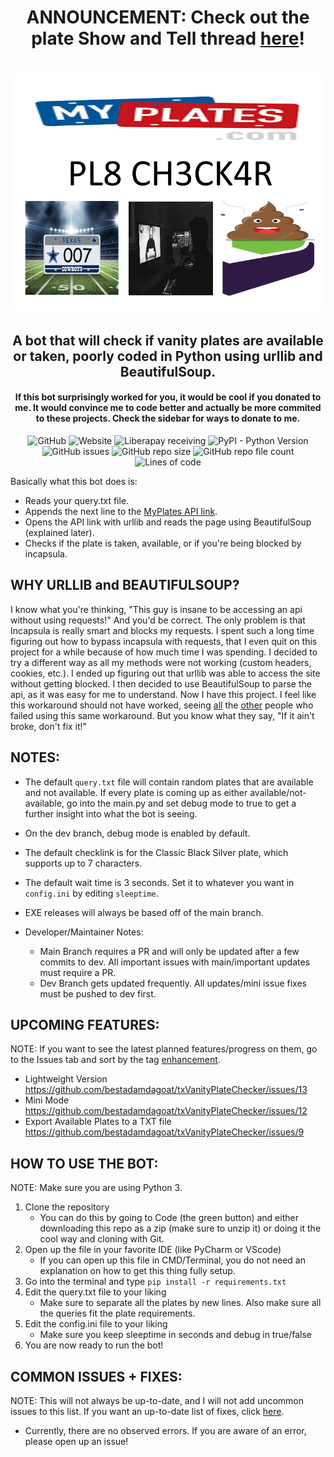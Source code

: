 <div align="center">

# ANNOUNCEMENT: Check out the plate Show and Tell thread [here](https://github.com/bestadamdagoat/txVanityPlateChecker/discussions/7)!

# ![Plate Checker Logo](https://github.com/bestadamdagoat/txVanityPlateChecker/blob/main/platechecker.png?raw=true)

## A bot that will check if vanity plates are available or taken, poorly coded in Python using urllib and BeautifulSoup.
#### If this bot surprisingly worked for you, it would be cool if you donated to me. It would convince me to code better and actually be more commited to these projects. Check the sidebar for ways to donate to me.
<img alt="GitHub" src="https://img.shields.io/github/license/bestadamdagoat/txVanityPlateChecker"> ![Website](https://img.shields.io/website?label=myplates%20api&url=https%3A%2F%2Fwww.myplates.com/api/licenseplates/passenger/classic-black-silver/TEST) ![Liberapay receiving](https://img.shields.io/liberapay/receives/bestadam?label=receiving%20on%20liberapay) ![PyPI - Python Version](https://img.shields.io/pypi/pyversions/beautifulsoup4) ![GitHub issues](https://img.shields.io/github/issues/bestadamdagoat/txVanityPlateChecker) ![GitHub repo size](https://img.shields.io/github/repo-size/bestadamdagoat/txVanityPlateChecker) ![GitHub repo file count](https://img.shields.io/github/directory-file-count/bestadamdagoat/txVanityPlateChecker) ![Lines of code](https://img.shields.io/tokei/lines/github/bestadamdagoat/txVanityPlateChecker)
</div>

Basically what this bot does is:
- Reads your query.txt file.
- Appends the next line to the [MyPlates API link](https://www.myplates.com/api/licenseplates/passenger/classic-black-silver/).
- Opens the API link with urllib and reads the page using BeautifulSoup (explained later).
- Checks if the plate is taken, available, or if you're being blocked by incapsula.

## WHY URLLIB and BEAUTIFULSOUP?
I know what you're thinking, "This guy is insane to be accessing an api without using requests!" And you'd be correct. The only problem is that Incapsula is really smart and blocks my requests. I spent such a long time figuring out how to bypass incapsula with requests, that I even quit on this project for a while because of how much time I was spending. I decided to try a different way as all my methods were not working (custom headers, cookies, etc.). I ended up figuring out that urllib was able to access the site without getting blocked. I then decided to use BeautifulSoup to parse the api, as it was easy for me to understand. Now I have this project. I feel like this workaround should not have worked, seeing [all](https://www.reddit.com/r/webscraping/comments/bpc8ix/any_option_to_bypass_incapsula/) the [other](https://stackoverflow.com/questions/71537488/i-cant-get-the-content-of-the-web-site) people who failed using this same workaround. But you know what they say, "If it ain't broke, don't fix it!"

## NOTES: 
- The default `query.txt` file will contain random plates that are available and not available. If every plate is coming up as either available/not-available, go into the main.py and set debug mode to true to get a further insight into what the bot is seeing.

- On the dev branch, debug mode is enabled by default.

- The default checklink is for the Classic Black Silver plate, which supports up to 7 characters.

- The default wait time is 3 seconds. Set it to whatever you want in `config.ini` by editing `sleeptime`.

- EXE releases will always be based off of the main branch.

- Developer/Maintainer Notes:
     - Main Branch requires a PR and will only be updated after a few commits to dev. All important issues with main/important updates must require a PR. 
     - Dev Branch gets updated frequently. All updates/mini issue fixes must be pushed to dev first. 

## UPCOMING FEATURES:
NOTE: If you want to see the latest planned features/progress on them, go to the Issues tab and sort by the tag [enhancement](https://github.com/bestadamdagoat/txVanityPlateChecker/labels/enhancement). 

- Lightweight Version https://github.com/bestadamdagoat/txVanityPlateChecker/issues/13
- Mini Mode https://github.com/bestadamdagoat/txVanityPlateChecker/issues/12
- Export Available Plates to a TXT file https://github.com/bestadamdagoat/txVanityPlateChecker/issues/9

## HOW TO USE THE BOT:
NOTE: Make sure you are using Python 3.
1. Clone the repository
     - You can do this by going to Code (the green button) and either downloading this repo as a zip (make sure to unzip it) or doing it the cool way and cloning with Git.
2. Open up the file in your favorite IDE (like PyCharm or VScode)
     - If you can open up this file in CMD/Terminal, you do not need an explanation on how to get this thing fully setup.
3. Go into the terminal and type `pip install -r requirements.txt`
4. Edit the query.txt file to your liking
     - Make sure to separate all the plates by new lines. Also make sure all the queries fit the plate requirements.
5. Edit the config.ini file to your liking
   - Make sure you keep sleeptime in seconds and debug in true/false
6. You are now ready to run the bot!

## COMMON ISSUES + FIXES:
NOTE: This will not always be up-to-date, and I will not add uncommon issues to this list. If you want an up-to-date list of fixes, click [here](https://github.com/bestadamdagoat/txVanityPlateBot/issues?q=is%3Aissue+is%3Aclosed).

- Currently, there are no observed errors. If you are aware of an error, please open up an issue!

